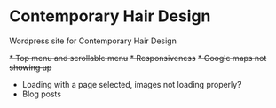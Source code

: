 # Contemporary Hair Design
Wordpress site for Contemporary Hair Design

~~* Top menu and scrollable menu~~
~~* Responsiveness~~
~~* Google maps not showing up~~
* Loading with a page selected, images not loading properly?
* Blog posts